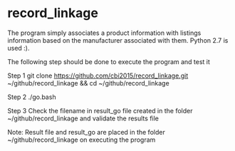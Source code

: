 # record_linkage
The program simply associates a product information with listings information based on the manufacturer associated with them.
Python 2.7 is used :).

The following step should be done to execute the program and test it

Step 1
git clone https://github.com/cbi2015/record_linkage.git ~/github/record_linkage && cd ~/github/record_linkage

Step 2
./go.bash

Step 3
Check the filename in result_go file created in the folder ~/github/record_linkage and validate the results file

Note:
Result file and result_go are placed in the folder ~/github/record_linkage on executing the program


